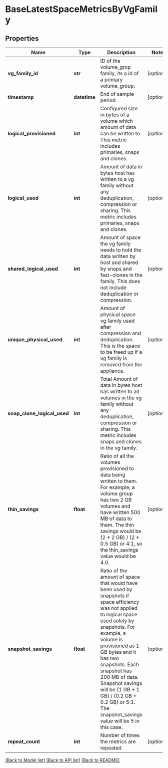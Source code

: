 # BaseLatestSpaceMetricsByVgFamily

## Properties
Name | Type | Description | Notes
------------ | ------------- | ------------- | -------------
**vg_family_id** | **str** | ID of the volume_grop family, its a id of a primary volume_group. | [optional] 
**timestamp** | **datetime** | End of sample period. | [optional] 
**logical_provisioned** | **int** | Configured size in bytes of a volume which amount of data can be written to. This metric includes primaries, snaps and clones. | [optional] 
**logical_used** | **int** | Amount of data in bytes host has written to a vg family without any deduplication, compression or sharing. This metric includes primaries, snaps and clones. | [optional] 
**shared_logical_used** | **int** | Amount of space the vg family needs to hold the data written by host and shared by snaps and fast-clones in the family. This does not include deduplication or compression. | [optional] 
**unique_physical_used** | **int** | Amount of physical space vg family used after compression and deduplication. This is the space to be freed up if a vg family is removed from the appliance. | [optional] 
**snap_clone_logical_used** | **int** | Total Amount of data in bytes host has written to all volumes in the vg family without any deduplication, compression or sharing. This metric includes snaps and clones in the vg family. | [optional] 
**thin_savings** | **float** | Ratio of all the volumes provisioned to data being written to them. For example, a volume group has two 2 GB volumes and have written 500 MB of data to them. The thin savings would be (2 * 2 GB) / (2 * 0.5 GB) or 4:1, so the thin_savings value would be 4.0. | [optional] 
**snapshot_savings** | **float** | Ratio of the amount of space that would have been used by snapshots if space efficiency was not applied to logical space used solely by snapshots. For example, a volume is provisioned as 1 GB bytes and it has two snapshots. Each snapshot has 200 MB of data. Snapshot savings will be (1 GB + 1 GB) / (0.2 GB + 0.2 GB) or 5:1. The snapshot_savings value will be 5 in this case. | [optional] 
**repeat_count** | **int** | Number of times the metrics are repeated. | [optional] 

[[Back to Model list]](../README.md#documentation-for-models) [[Back to API list]](../README.md#documentation-for-api-endpoints) [[Back to README]](../README.md)


